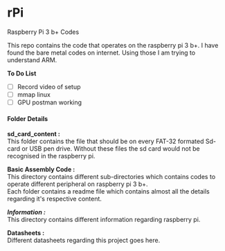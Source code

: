 # rPi
Raspberry Pi 3 b+ Codes

This repo contains the code that operates on the raspberry pi 3 b+.
I have found the bare metal codes on internet. Using those I am 
trying to understand ARM.

**To Do List**
- [ ] Record video of setup
- [ ] mmap linux
- [ ] GPU postman working

#### Folder Details

**sd_card_content :**\
This folder contains the file that should be on every FAT-32 formated Sd-card or USB pen drive.
Without these files the sd card would not be recognised in the raspberry pi.

**Basic Assembly Code :**\
This directory contains different sub-directories which contains codes to operate different peripheral on raspberry pi 3 b+.<br />
Each folder contains a readme file which contains almost all the details regarding it's respective content.

***Information :***\
This directory contains different information regarding raspberry pi.

**Datasheets :**\
Different datasheets regarding this project goes here.
